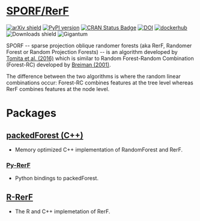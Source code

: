 # [SPORF/RerF](https://neurodata.io/sporf)

[![arXiv shield](https://img.shields.io/badge/arXiv-1506.03410-red.svg?style=flat)](https://arxiv.org/abs/1506.03410)
[![PyPI version](https://badge.fury.io/py/rerf.svg)](https://badge.fury.io/py/rerf)
[![CRAN Status Badge](https://www.r-pkg.org/badges/version/rerf)](https://cran.r-project.org/package=rerf)
[![DOI](https://zenodo.org/badge/DOI/10.5281/zenodo.2595524.svg)](https://doi.org/10.5281/zenodo.2595524)
[![dockerhub](https://img.shields.io/badge/Hub.Docker-NeuroData%3ARerF-%232181E7.svg)](https://hub.docker.com/r/neurodata/rerf)
![Downloads shield](https://img.shields.io/pypi/dm/rerf.svg)
![Gigantum](https://img.shields.io/badge/Gigantum-View%20Project-593C5E?link=https://gigantum.com&link=https://gigantum.com/neurodata/sporf-demo)


SPORF -- sparse projection oblique randomer forests (aka RerF, Randomer Forest or Random Projection Forests) -- is an algorithm developed by [Tomita et al. (2016)](https://arxiv.org/abs/1506.03410) which is similar to Random Forest-Random Combination (Forest-RC) developed by [Breiman (2001)](https://doi.org/10.1023/A:1010933404324).

The difference between the two algorithms is where the random linear combinations occur: Forest-RC combines features at the tree level whereas RerF combines features at the node level.


# Packages 

## [packedForest (C++)](packedForest/README.md)
- Memory optimized C++ implementation of RandomForest and RerF.

### [Py-RerF](Python/README.md)
- Python bindings to packedForest.

## [R-RerF](R-Project/README.md)
- The R and C++ implemetation of RerF.
